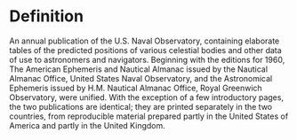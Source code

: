 # Definition

An annual publication of the U.S. Naval Observatory, containing
elaborate tables of the predicted positions of various celestial bodies
and other data of use to astronomers and navigators. Beginning with the
editions for 1960, The American Ephemeris and Nautical Almanac issued by
the Nautical Almanac Office, United States Naval Observatory, and the
Astronomical Ephemeris issued by H.M. Nautical Almanac Office, Royal
Greenwich Observatory, were unified. With the exception of a few
introductory pages, the two publications are identical; they are printed
separately in the two countries, from reproducible material prepared
partly in the United States of America and partly in the United Kingdom.
